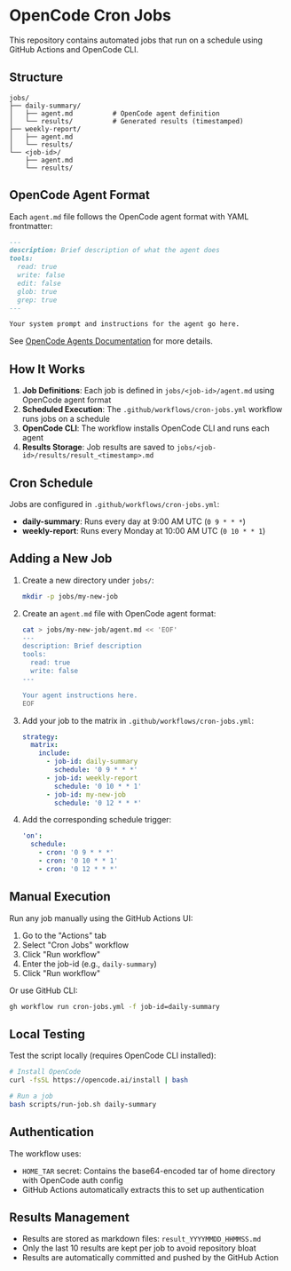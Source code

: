 # OpenCode Cron Jobs

This repository contains automated jobs that run on a schedule using GitHub Actions and OpenCode CLI.

## Structure

```
jobs/
├── daily-summary/
│   ├── agent.md          # OpenCode agent definition
│   └── results/          # Generated results (timestamped)
├── weekly-report/
│   ├── agent.md
│   └── results/
└── <job-id>/
    ├── agent.md
    └── results/
```

## OpenCode Agent Format

Each `agent.md` file follows the OpenCode agent format with YAML frontmatter:

```markdown
---
description: Brief description of what the agent does
tools:
  read: true
  write: false
  edit: false
  glob: true
  grep: true
---

Your system prompt and instructions for the agent go here.
```

See [OpenCode Agents Documentation](https://opencode.ai/docs/agents/#markdown) for more details.

## How It Works

1. **Job Definitions**: Each job is defined in `jobs/<job-id>/agent.md` using OpenCode agent format
2. **Scheduled Execution**: The `.github/workflows/cron-jobs.yml` workflow runs jobs on a schedule
3. **OpenCode CLI**: The workflow installs OpenCode CLI and runs each agent
4. **Results Storage**: Job results are saved to `jobs/<job-id>/results/result_<timestamp>.md`

## Cron Schedule

Jobs are configured in `.github/workflows/cron-jobs.yml`:

- **daily-summary**: Runs every day at 9:00 AM UTC (`0 9 * * *`)
- **weekly-report**: Runs every Monday at 10:00 AM UTC (`0 10 * * 1`)

## Adding a New Job

1. Create a new directory under `jobs/`:
   ```bash
   mkdir -p jobs/my-new-job
   ```

2. Create an `agent.md` file with OpenCode agent format:
   ```bash
   cat > jobs/my-new-job/agent.md << 'EOF'
   ---
   description: Brief description
   tools:
     read: true
     write: false
   ---
   
   Your agent instructions here.
   EOF
   ```

3. Add your job to the matrix in `.github/workflows/cron-jobs.yml`:
   ```yaml
   strategy:
     matrix:
       include:
         - job-id: daily-summary
           schedule: '0 9 * * *'
         - job-id: weekly-report
           schedule: '0 10 * * 1'
         - job-id: my-new-job
           schedule: '0 12 * * *'
   ```

4. Add the corresponding schedule trigger:
   ```yaml
   'on':
     schedule:
       - cron: '0 9 * * *'
       - cron: '0 10 * * 1'
       - cron: '0 12 * * *'
   ```

## Manual Execution

Run any job manually using the GitHub Actions UI:

1. Go to the "Actions" tab
2. Select "Cron Jobs" workflow
3. Click "Run workflow"
4. Enter the job-id (e.g., `daily-summary`)
5. Click "Run workflow"

Or use GitHub CLI:
```bash
gh workflow run cron-jobs.yml -f job-id=daily-summary
```

## Local Testing

Test the script locally (requires OpenCode CLI installed):

```bash
# Install OpenCode
curl -fsSL https://opencode.ai/install | bash

# Run a job
bash scripts/run-job.sh daily-summary
```

## Authentication

The workflow uses:
- `HOME_TAR` secret: Contains the base64-encoded tar of home directory with OpenCode auth config
- GitHub Actions automatically extracts this to set up authentication

## Results Management

- Results are stored as markdown files: `result_YYYYMMDD_HHMMSS.md`
- Only the last 10 results are kept per job to avoid repository bloat
- Results are automatically committed and pushed by the GitHub Action
